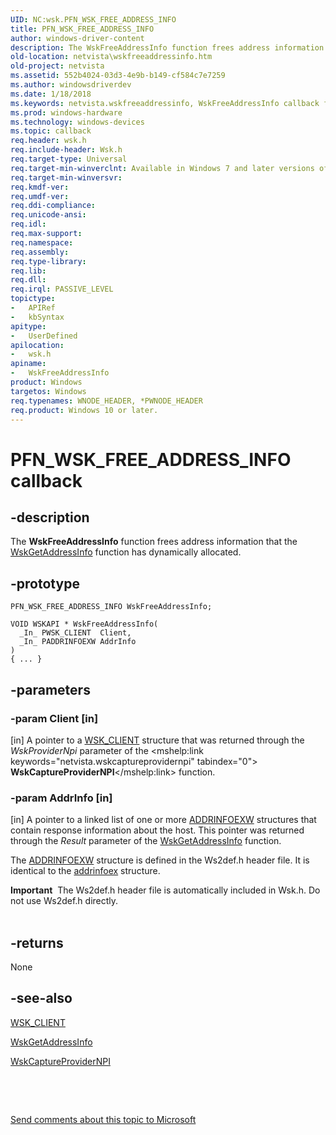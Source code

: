```yaml
---
UID: NC:wsk.PFN_WSK_FREE_ADDRESS_INFO
title: PFN_WSK_FREE_ADDRESS_INFO
author: windows-driver-content
description: The WskFreeAddressInfo function frees address information that the WskGetAddressInfo function has dynamically allocated.
old-location: netvista\wskfreeaddressinfo.htm
old-project: netvista
ms.assetid: 552b4024-03d3-4e9b-b149-cf584c7e7259
ms.author: windowsdriverdev
ms.date: 1/18/2018
ms.keywords: netvista.wskfreeaddressinfo, WskFreeAddressInfo callback function [Network Drivers Starting with Windows Vista], WskFreeAddressInfo, PFN_WSK_FREE_ADDRESS_INFO, PFN_WSK_FREE_ADDRESS_INFO, wsk/WskFreeAddressInfo, wskref_dff141b0-8164-439d-9ad7-69a4d2207f31.xml
ms.prod: windows-hardware
ms.technology: windows-devices
ms.topic: callback
req.header: wsk.h
req.include-header: Wsk.h
req.target-type: Universal
req.target-min-winverclnt: Available in Windows 7 and later versions of the Windows operating   systems.
req.target-min-winversvr: 
req.kmdf-ver: 
req.umdf-ver: 
req.ddi-compliance: 
req.unicode-ansi: 
req.idl: 
req.max-support: 
req.namespace: 
req.assembly: 
req.type-library: 
req.lib: 
req.dll: 
req.irql: PASSIVE_LEVEL
topictype: 
-	APIRef
-	kbSyntax
apitype: 
-	UserDefined
apilocation: 
-	wsk.h
apiname: 
-	WskFreeAddressInfo
product: Windows
targetos: Windows
req.typenames: WNODE_HEADER, *PWNODE_HEADER
req.product: Windows 10 or later.
---
```


# PFN_WSK_FREE_ADDRESS_INFO callback


## -description


The 
  <b>WskFreeAddressInfo</b> function frees address information that the 
  <a href="..\wsk\nc-wsk-pfn_wsk_get_address_info.md">WskGetAddressInfo</a> function has dynamically
  allocated.


## -prototype


````
PFN_WSK_FREE_ADDRESS_INFO WskFreeAddressInfo;

VOID WSKAPI * WskFreeAddressInfo(
  _In_ PWSK_CLIENT  Client,
  _In_ PADDRINFOEXW AddrInfo
)
{ ... }
````


## -parameters




### -param Client [in]

[in] A pointer to a 
     <a href="https://msdn.microsoft.com/library/windows/hardware/ff571155">WSK_CLIENT</a> structure that was returned through
     the 
     <i>WskProviderNpi</i> parameter of the 
     <mshelp:link keywords="netvista.wskcaptureprovidernpi" tabindex="0"><b>
     WskCaptureProviderNPI</b></mshelp:link> function.


### -param AddrInfo [in]

[in] A pointer to a linked list of one or more <a href="https://msdn.microsoft.com/1077e03d-a1a4-45ab-a5d2-29a67e03f5df">ADDRINFOEXW</a> structures that contain response
     information about the host. This pointer was returned through the 
     <i>Result</i> parameter of the 
     <a href="..\wsk\nc-wsk-pfn_wsk_get_address_info.md">WskGetAddressInfo</a> function.
     

The <a href="https://msdn.microsoft.com/1077e03d-a1a4-45ab-a5d2-29a67e03f5df">ADDRINFOEXW</a> structure is defined in the 
     Ws2def.h header file. It is identical to the 
     <a href="https://msdn.microsoft.com/1077e03d-a1a4-45ab-a5d2-29a67e03f5df">addrinfoex</a> structure.
<div class="alert"><b>Important</b>  The 
     Ws2def.h header file is automatically included in 
     Wsk.h. Do not use 
     Ws2def.h directly.</div><div> </div>

## -returns


None



## -see-also

<a href="https://msdn.microsoft.com/library/windows/hardware/ff571155">WSK_CLIENT</a>

<a href="..\wsk\nc-wsk-pfn_wsk_get_address_info.md">WskGetAddressInfo</a>

<a href="..\wsk\nf-wsk-wskcaptureprovidernpi.md">WskCaptureProviderNPI</a>

 

 

<a href="mailto:wsddocfb@microsoft.com?subject=Documentation%20feedback [netvista\netvista]:%20PFN_WSK_FREE_ADDRESS_INFO callback function%20 RELEASE:%20(1/18/2018)&amp;body=%0A%0APRIVACY STATEMENT%0A%0AWe use your feedback to improve the documentation. We don't use your email address for any other purpose, and we'll remove your email address from our system after the issue that you're reporting is fixed. While we're working to fix this issue, we might send you an email message to ask for more info. Later, we might also send you an email message to let you know that we've addressed your feedback.%0A%0AFor more info about Microsoft's privacy policy, see http://privacy.microsoft.com/en-us/default.aspx." title="Send comments about this topic to Microsoft">Send comments about this topic to Microsoft</a>

